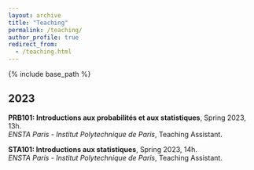 ```yaml
---
layout: archive
title: "Teaching"
permalink: /teaching/
author_profile: true
redirect_from:
  - /teaching.html
---
```


{% include base_path %}

## 2023

**PRB101: Introductions aux probabilités et aux statistiques**, Spring 2023, 13h.\
*ENSTA Paris - Institut Polytechnique de Paris*, Teaching Assistant.

**STA101: Introductions aux statistiques**, Spring 2023, 14h.\
*ENSTA Paris - Institut Polytechnique de Paris*, Teaching Assistant.
